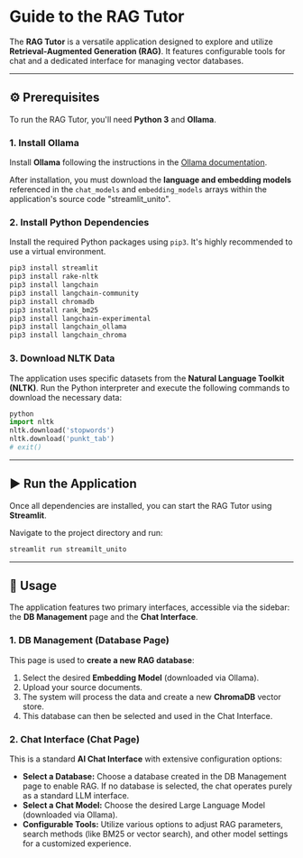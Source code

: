 # Guide to the RAG Tutor

The **RAG Tutor** is a versatile application designed to explore and utilize **Retrieval-Augmented Generation (RAG)**. It features configurable tools for chat and a dedicated interface for managing vector databases.

---

## ⚙️ Prerequisites

To run the RAG Tutor, you'll need **Python 3** and **Ollama**.

### 1. Install Ollama

Install **Ollama** following the instructions in the [Ollama documentation](https://ollama.com/doc).

After installation, you must download the **language and embedding models** referenced in the `chat_models` and `embedding_models` arrays within the application's source code "streamlit_unito".

### 2. Install Python Dependencies

Install the required Python packages using `pip3`. It's highly recommended to use a virtual environment.

```bash
pip3 install streamlit
pip3 install rake-nltk
pip3 install langchain
pip3 install langchain-community
pip3 install chromadb
pip3 install rank_bm25
pip3 install langchain-experimental
pip3 install langchain_ollama
pip3 install langchain_chroma
```

### 3. Download NLTK Data

The application uses specific datasets from the **Natural Language Toolkit (NLTK)**. Run the Python interpreter and execute the following commands to download the necessary data:

```python
python
import nltk
nltk.download('stopwords')
nltk.download('punkt_tab')
# exit()
```


---

## ▶️ Run the Application

Once all dependencies are installed, you can start the RAG Tutor using **Streamlit**.

Navigate to the project directory and run:

```bash
streamlit run streamilt_unito
```

---

## 📖 Usage

The application features two primary interfaces, accessible via the sidebar: the **DB Management** page and the **Chat Interface**.

### 1. DB Management (Database Page)

This page is used to **create a new RAG database**:

1.  Select the desired **Embedding Model** (downloaded via Ollama).
2.  Upload your source documents.
3.  The system will process the data and create a new **ChromaDB** vector store.
4.  This database can then be selected and used in the Chat Interface.

### 2. Chat Interface (Chat Page)

This is a standard **AI Chat Interface** with extensive configuration options:

* **Select a Database:** Choose a database created in the DB Management page to enable RAG. If no database is selected, the chat operates purely as a standard LLM interface.
* **Select a Chat Model:** Choose the desired Large Language Model (downloaded via Ollama).
* **Configurable Tools:** Utilize various options to adjust RAG parameters, search methods (like BM25 or vector search), and other model settings for a customized experience.
